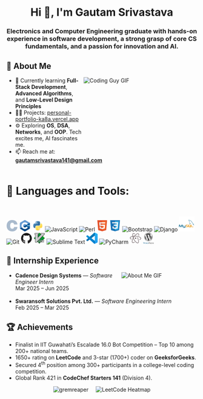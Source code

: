 
<h1 align="center">Hi 👋, I'm Gautam Srivastava</h1>
<h3 align="center">
  Electronics and Computer Engineering graduate with hands-on experience in software development, a strong grasp of core CS fundamentals, and a passion for innovation and AI.
</h3>

## 📌 About Me

<img align="right" src="https://user-images.githubusercontent.com/74038190/235224431-e8c8c12e-6826-47f1-89fb-2ddad83b3abf.gif" width="300" height="205" alt="Coding Guy GIF" />

- 🌱 Currently learning **Full-Stack Development**, **Advanced Algorithms**, and **Low-Level Design Principles**  
- 👨‍💻 Projects: [personal-portfolio-ka8a.vercel.app](https://personal-portfolio-ka8a.vercel.app)  
- ⚙️ Exploring **OS**, **DSA**, **Networks**, and **OOP**. Tech excites me, AI fascinates me.  
- 📫 Reach me at: **gautamsrivastava141@gmail.com**  
&nbsp;
&nbsp;
&nbsp;
<h1><strong>🧬 Languages and Tools:</strong></h1>
&nbsp;
&nbsp;
&nbsp;
<p align="left">
  <!-- Programming Languages -->
  <img src="https://raw.githubusercontent.com/devicons/devicon/master/icons/c/c-original.svg" width="30" alt="C"/>
  <img src="https://raw.githubusercontent.com/devicons/devicon/master/icons/cplusplus/cplusplus-original.svg" width="30" alt="C++"/>
  <img src="https://raw.githubusercontent.com/devicons/devicon/master/icons/python/python-original.svg" width="30" alt="Python"/>
  <img src="https://cdn.jsdelivr.net/gh/devicons/devicon/icons/javascript/javascript-original.svg" width="30" alt="JavaScript"/>
  <img src="https://api.iconify.design/logos-perl.svg" width="30" alt="Perl"/>

  <!-- Web Technologies -->
  <img src="https://raw.githubusercontent.com/devicons/devicon/master/icons/html5/html5-original.svg" width="30" alt="HTML5"/>
  <img src="https://raw.githubusercontent.com/devicons/devicon/master/icons/css3/css3-original.svg" width="30" alt="CSS3"/>
  <img src="https://cdn.jsdelivr.net/gh/devicons/devicon/icons/bootstrap/bootstrap-plain-wordmark.svg" width="30" alt="Bootstrap"/>

  <!-- Frameworks & DB -->
  <img src="https://cdn.worldvectorlogo.com/logos/django.svg" width="30" alt="Django"/>
  <img src="https://raw.githubusercontent.com/devicons/devicon/master/icons/mysql/mysql-original-wordmark.svg" width="40" alt="MySQL"/>

  <!-- Tools -->
  <img src="https://www.vectorlogo.zone/logos/git-scm/git-scm-icon.svg" width="30" alt="Git"/>

  <img src="https://raw.githubusercontent.com/devicons/devicon/master/icons/github/github-original.svg" width="30" alt="GitHub"/>

<!-- Vim Editor -->
<img src="https://raw.githubusercontent.com/devicons/devicon/master/icons/vim/vim-original.svg" width="30" alt="Vim"/>

<!-- Sublime Text -->
<img src="https://upload.wikimedia.org/wikipedia/en/d/d2/Sublime_Text_3_logo.png" width="30" alt="Sublime Text"/>

<!-- VS Code -->
<img src="https://raw.githubusercontent.com/devicons/devicon/master/icons/vscode/vscode-original.svg" width="30" alt="VS Code"/>

<!-- PyCharm -->
<img src="https://resources.jetbrains.com/storage/products/pycharm/img/meta/pycharm_logo_300x300.png" width="30" alt="PyCharm"/>

<!-- Atom -->
<img src="https://raw.githubusercontent.com/devicons/devicon/master/icons/atom/atom-original.svg" width="30" alt="Atom"/>

<img src="https://raw.githubusercontent.com/devicons/devicon/master/icons/wordpress/wordpress-original.svg" width="30" alt="WordPress"/>

</p>
<h2>💼 Internship Experience</h2>
<img align="right" margin-right="30px" src="https://user-images.githubusercontent.com/74038190/212750672-2f3f2b50-c84f-4ed8-a60a-849ae69ff9df.gif" width="200" alt="About Me GIF" />
<ul>
  <li>
    <strong>Cadence Design Systems</strong> — <em>Software Engineer Intern</em><br>
    <span>Mar 2025 – Jun 2025</span>
  </li>
  <br>
  <li>
    <strong>Swaransoft Solutions Pvt. Ltd.</strong> — <em>Software Engineering Intern</em><br>
    <span>Feb 2025 – Mar 2025</span>
  </li>
</ul>

<h2>🏆 Achievements</h2>

<ul>
  <li>Finalist in IIT Guwahati’s Escalade 16.0 Bot Competition – Top 10 among 200+ national teams.</li>
  <li>1650+ rating on <strong>LeetCode</strong> and 3-star (1700+) coder on <strong>GeeksforGeeks</strong>.</li>
  <li>Secured 4<sup>th</sup> position among 300+ participants in a college-level coding competition.</li>
  <li>Global Rank 421 in <strong>CodeChef Starters 141</strong> (Division 4).</li>
</ul>

<div align="center">
  <img src="https://github-readme-stats.vercel.app/api/top-langs?username=gremreaper&show_icons=true&locale=en&layout=compact" alt="gremreaper" width="350"/>
  &nbsp;&nbsp;&nbsp;
<img src="https://leetcard.jacoblin.cool/Gautams_2202?ext=heatmap" alt="LeetCode Heatmap" width="400"/>
</div>
